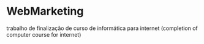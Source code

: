 # WebMarketing
trabalho de finalização de curso de informática para internet (completion of computer course for internet)
